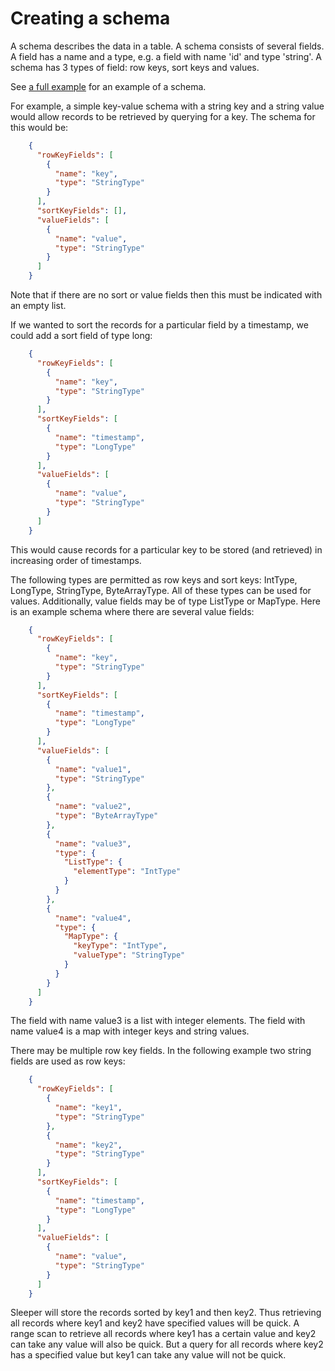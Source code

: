 Creating a schema
==================

A schema describes the data in a table. A schema consists of several fields. A field has a
name and a type, e.g. a field with name 'id' and type 'string'. A schema has 3 types of field:
row keys, sort keys and values. 

See [a full example](../example/full/schema.json) for an example of a schema. 

For example, a simple key-value schema with a string key and a string value would allow records to be
retrieved by querying for a key. The schema for this would be:

```JSON
    {
      "rowKeyFields": [
        {
          "name": "key",
          "type": "StringType"
        }
      ],
      "sortKeyFields": [],
      "valueFields": [
        {
          "name": "value",
          "type": "StringType"
        }
      ]
    }
```

Note that if there are no sort or value fields then this must be indicated with an empty list.

If we wanted to sort the records for a particular field by a timestamp, we could add a sort field of type long:

```JSON
    {
      "rowKeyFields": [ 
        {
          "name": "key",
          "type": "StringType"
        }
      ],
      "sortKeyFields": [
        {
          "name": "timestamp",
          "type": "LongType"
        }
      ],
      "valueFields": [
        {
          "name": "value",
          "type": "StringType"
        }
      ]
    }
```

This would cause records for a particular key to be stored (and retrieved) in increasing order of timestamps.

The following types are permitted as row keys and sort keys: IntType, LongType, StringType, ByteArrayType. All
of these types can be used for values. Additionally, value fields may be of type ListType or MapType. Here is an
example schema where there are several value fields:

```JSON
    {
      "rowKeyFields": [
        {
          "name": "key",
          "type": "StringType"
        }
      ],
      "sortKeyFields": [
        {
          "name": "timestamp",
          "type": "LongType"
        }
      ],
      "valueFields": [
        {
          "name": "value1",
          "type": "StringType"
        },
        {
          "name": "value2",
          "type": "ByteArrayType"
        },
        {
          "name": "value3",
          "type": {
            "ListType": {
              "elementType": "IntType"
            }
          }
        },
        {
          "name": "value4",
          "type": {
            "MapType": {
              "keyType": "IntType",
              "valueType": "StringType"
            }
          }
        }
      ]
    }
```

The field with name value3 is a list with integer elements. The field with name value4 is a map with integer keys and string values.

There may be multiple row key fields. In the following example two string fields are used as row keys:

```JSON
    {
      "rowKeyFields": [ 
        {
          "name": "key1",
          "type": "StringType"
        },
        {
          "name": "key2",
          "type": "StringType"
        }
      ],
      "sortKeyFields": [
        {
          "name": "timestamp",
          "type": "LongType"
        }
      ],
      "valueFields": [
        {
          "name": "value",
          "type": "StringType"
        }
      ]
    }
```

Sleeper will store the records sorted by key1 and then key2. Thus retrieving all records where key1 and key2 have specified values will be quick. A range scan to retrieve all records where key1 has a certain value and key2 can take any value will also be quick. But a query for all records where key2 has a specified value but key1 can take any value will not be quick.
